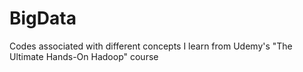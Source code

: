 # BigData
Codes associated with different concepts I learn from Udemy's "The Ultimate Hands-On Hadoop" course
